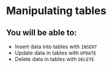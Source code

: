# Manipulating tables

## You will be able to:

- Insert data into tables with `INSERT`
- Update data in tables with `UPDATE`
- Delete data in tables with `DELETE`